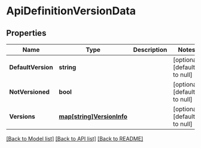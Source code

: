 # ApiDefinitionVersionData

## Properties
Name | Type | Description | Notes
------------ | ------------- | ------------- | -------------
**DefaultVersion** | **string** |  | [optional] [default to null]
**NotVersioned** | **bool** |  | [optional] [default to null]
**Versions** | [**map[string]VersionInfo**](VersionInfo.md) |  | [optional] [default to null]

[[Back to Model list]](../README.md#documentation-for-models) [[Back to API list]](../README.md#documentation-for-api-endpoints) [[Back to README]](../README.md)

